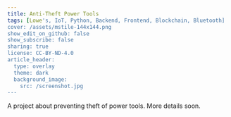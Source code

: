 ```yaml
---
title: Anti-Theft Power Tools
tags: [Lowe's, IoT, Python, Backend, Frontend, Blockchain, Bluetooth]
cover: /assets/mstile-144x144.png
show_edit_on_github: false
show_subscribe: false
sharing: true
license: CC-BY-ND-4.0
article_header:
  type: overlay
  theme: dark
  background_image:
    src: /screenshot.jpg
---
```


A project about preventing theft of power tools. More details soon.

<!--more-->
